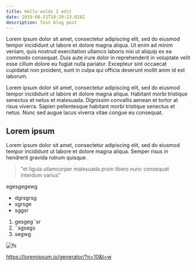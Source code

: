 ```yaml
---
title: Hello wolds 2 edit
date: 2019-06-21T18:29:23.828Z
description: Test blog post
---
```

Lorem ipsum dolor sit amet, consectetur adipiscing elit, sed do eiusmod tempor incididunt ut labore et dolore magna aliqua. Ut enim ad minim veniam, quis nostrud exercitation ullamco laboris nisi ut aliquip ex ea commodo consequat. Duis aute irure dolor in reprehenderit in voluptate velit esse cillum dolore eu fugiat nulla pariatur. Excepteur sint occaecat cupidatat non proident, sunt in culpa qui officia deserunt mollit anim id est laborum.

Lorem ipsum dolor sit amet, consectetur adipiscing elit, sed do eiusmod tempor incididunt ut labore et dolore magna aliqua. Habitant morbi tristique senectus et netus et malesuada. Dignissim convallis aenean et tortor at risus viverra. Sapien pellentesque habitant morbi tristique senectus et netus. Nunc sed augue lacus viverra vitae congue eu consequat.



## Lorem ipsum

Lorem ipsum dolor sit amet, consectetur adipiscing elit, sed do eiusmod tempor incididunt ut labore et dolore magna aliqua. Semper risus in hendrerit gravida rutrum quisque.

> "et ligula ullamcorper malesuada proin libero nunc consequat interdum varius"

egesgegewg

* dgrsgrsg
* sgrsge
* sggsr

1. gesgeg¨sr
2. ¨sgsegs
3. segwg

![fs](/img/img_20190215_150430.jpg "efege")

<https://loremipsum.io/generator/?n=10&t=w>
